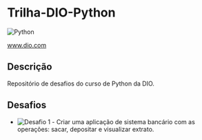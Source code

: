 # Trilha-DIO-Python 


![Python](https://img.shields.io/badge/python-234?style=for-the-badge&logo=Python)


www.dio.com

## Descrição

Repositório de desafios do curso de Python da DIO.

## Desafios

* ![Desafio 1](https://github.com/jfranco1989/trilha-python-dio/tree/main/desafio1) - Criar uma aplicação de sistema bancário com as operações: sacar, depositar e visualizar extrato.



